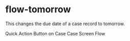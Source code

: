 # flow-tomorrow
This changes the due date of a case record to tomorrow.

Quick Action Button on Case
Case Screen Flow
